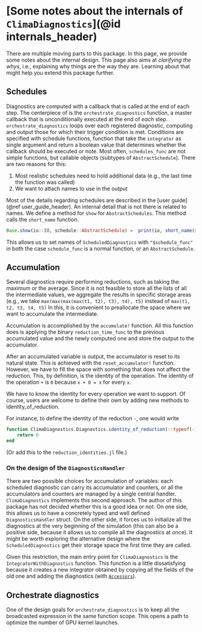 # [Some notes about the internals of `ClimaDiagnostics`](@id internals_header)

There are multiple moving parts to this package. In this page, we provide some
notes about the internal design. This page also aims at _clarifying the whys_,
i.e., explaining why things are the way they are. Learning about that might help
you extend this package further.

## Schedules

Diagnostics are computed with a callback that is called at the end of each step.
The centerpiece of is the `orchestrate_diagnostics` function, a master callback
that is unconditionally executed at the end of _each_ step.
`orchestrate_diagnostics` loops over each registered diagnostic, computing and
output those for which their trigger condition is met. Conditions are specified
with schedule functions, function that take the `integrator` as single argument
and return a boolean value that determines whether the callback should be
executed or note. Most often, `schedules_func` are not simple functions, but
callable objects (subtypes of `AbstractSchedule`). There are two reasons for
this:
1. Most realistic schedules need to hold additional data (e.g., the last time the function was called)
2. We want to attach names to use in the output

Most of the details regarding schedules are described in the [user guide](@ref user_guide_header).
An internal detail that is not there is related to names. We define a method for
`show` for `AbstractSchedules`. This method calls the `short_name` function.
```julia
Base.show(io::IO, schedule::AbstractSchedule) =  print(io, short_name(schedule))
```
This allows us to set names of `ScheduledDiagnostics` with `"$schedule_func"` in
both the case `schedule_func` is a normal function, or an `AbstractSchedule`.

## Accumulation

Several diagnostics require performing reductions, such as taking the maximum or
the average. Since it is not feasible to store all the lists of all the
intermediate values, we aggregate the results in specific storage areas (e.g.,
we take `max(max(max(max(t1, t2), t3), t4), t5)` instead of `max(t1, t2, t3, t4,
t5)` In this, it is convenient to preallocate the space where we want to
accumulate the intermediate.

Accumulation is accomplished by the `accumulate!` function. All this function
does is applying the binary `reduction_time_func` to the previous accumulated
value and the newly computed one and store the output to the accumulator.

After an accumulated variable is output, the accumulator is reset to its natural
state. This is achieved with the `reset_accumulator!` function. However, we have
to fill the space with something that does not affect the reduction. This, by
definition, is the identity of the operation. The identity of the operation `+`
is `0` because `x + 0 = x` for every `x`.

We have to know the identity for every operation we want to support. Of course,
users are welcome to define their own by adding new methods to
identity_of_reduction.

For instance, to define the identity of the reduction `-`, one would write
```julia
function ClimaDiagnostics.Diagnostics.identity_of_reduction(::typeof(-))
    return 0
end
```
(Or add this to the `reduction_identities.jl` file.)

### On the design of the `DiagnosticsHandler`

There are two possible choices for accumulation of variables: each scheduled
diagnostic can carry its accumulator and counters, or all the accumulators and
counters are managed by a single central handler. `ClimaDiagnostics` implements
this second approach. The author of this package has not decided whether this is
a good idea or not. On one side, this allows us to have a concretely typed and
well defined `DiagnosticsHandler` struct. On the other side, it forces us to
initialize all the diagnostics at the very beginning of the simulation (this can
also be a positive side, because it allows us to compile all the diagnostics at
once). It might be worth exploring the alternative design where the
`ScheduledDiagnostics` get their storage space the first time they are called.

Given this restriction, the main entry point for `ClimaDiagnostics` is the
`IntegratorWithDiagnostics` function. This function is a little dissatisfying
because it creates a new integrator obtained by copying all the fields of the
old one and adding the diagnostics (with
[`Accessors`](https://github.com/JuliaObjects/Accessors.jl)).

## Orchestrate diagnostics

One of the design goals for `orchestrate_diagnostics` is to keep all the
broadcasted expression in the same function scope. This opens a path to optimize
the number of GPU kernel launches. 
